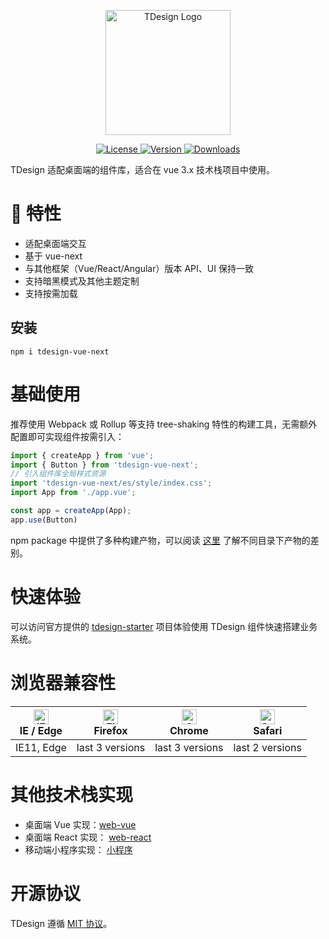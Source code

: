 <p align="center">
  <a href="https://tdesign.tencent.com/" target="_blank">
    <img alt="TDesign Logo" width="200" src="https://tdesign.gtimg.com/site/TDesign.png">
  </a>
</p>

<p align="center">
  <a href="https://github.com/Tencent/tdesign-vue-next/blob/develop/LICENSE">
    <img src="https://img.shields.io/npm/l/tdesign-vue-next.svg?sanitize=true" alt="License">
  </a>
  <a href="https://www.npmjs.com/package/tdesign-vue-next">
    <img src="https://img.shields.io/npm/v/tdesign-vue-next.svg?sanitize=true" alt="Version">
  </a>
  <a href="https://www.npmjs.com/package/tdesign-vue-next">
    <img src="https://img.shields.io/npm/dt/tdesign-vue-next" alt="Downloads">
  </a>
</p>

TDesign 适配桌面端的组件库，适合在 vue 3.x 技术栈项目中使用。

# 🎉 特性

- 适配桌面端交互
- 基于 vue-next
- 与其他框架（Vue/React/Angular）版本 API、UI 保持一致
- 支持暗黑模式及其他主题定制
- 支持按需加载

## 安装

```shell
npm i tdesign-vue-next
```

# 基础使用

推荐使用 Webpack 或 Rollup 等支持 tree-shaking 特性的构建工具，无需额外配置即可实现组件按需引入：

```js
import { createApp } from 'vue';
import { Button } from 'tdesign-vue-next';
// 引入组件库全局样式资源
import 'tdesign-vue-next/es/style/index.css';
import App from './app.vue';

const app = createApp(App);
app.use(Button)
```

npm package 中提供了多种构建产物，可以阅读 [这里](https://github.com/TDesignOteam/tdesign-common/blob/develop/develop-install.md) 了解不同目录下产物的差别。

# 快速体验

可以访问官方提供的 [tdesign-starter](https://tdesign.tencent.com/starter/vue/) 项目体验使用 TDesign 组件快速搭建业务系统。

# 浏览器兼容性

| [<img src="https://raw.githubusercontent.com/alrra/browser-logos/master/src/edge/edge_48x48.png" alt="IE / Edge" width="24px" height="24px" />](http://godban.github.io/browsers-support-badges/)<br/>IE / Edge | [<img src="https://raw.githubusercontent.com/alrra/browser-logos/master/src/firefox/firefox_48x48.png" alt="Firefox" width="24px" height="24px" />](http://godban.github.io/browsers-support-badges/)<br/>Firefox | [<img src="https://raw.githubusercontent.com/alrra/browser-logos/master/src/chrome/chrome_48x48.png" alt="Chrome" width="24px" height="24px" />](http://godban.github.io/browsers-support-badges/)<br/>Chrome | [<img src="https://raw.githubusercontent.com/alrra/browser-logos/master/src/safari/safari_48x48.png" alt="Safari" width="24px" height="24px" />](http://godban.github.io/browsers-support-badges/)<br/>Safari |
| --------------------------------------------------------------------------------------------------------------------------------------------------------------------------------------------------------------- | ----------------------------------------------------------------------------------------------------------------------------------------------------------------------------------------------------------------- | ------------------------------------------------------------------------------------------------------------------------------------------------------------------------------------------------------------- | ------------------------------------------------------------------------------------------------------------------------------------------------------------------------------------------------------------- |
| IE11, Edge                                                                                                                                                                                                      | last 3 versions                                                                                                                                                                                                   | last 3 versions                                                                                                                                                                                               | last 2 versions                                                                                                                                                                                               |

# 其他技术栈实现

- 桌面端 Vue 实现：[web-vue](https://github.com/Tencent/tdesign-vue)
- 桌面端 React 实现： [web-react](https://github.com/Tencent/tdesign-react)
- 移动端小程序实现： [小程序](https://github.com/Tencent/tdesign-miniprogram)

# 开源协议

TDesign 遵循 [MIT 协议](https://github.com/Tencent/tdesign-vue-next/LICENSE)。
